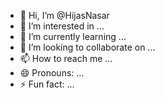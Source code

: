 - 👋 Hi, I’m @HijasNasar
- 👀 I’m interested in ...
- 🌱 I’m currently learning ...
- 💞️ I’m looking to collaborate on ...
- 📫 How to reach me ...
- 😄 Pronouns: ...
- ⚡ Fun fact: ...

<!---
HijasNasar/HijasNasar is a ✨ special ✨ repository because its `README.md` (this file) appears on your GitHub profile.
You can click the Preview link to take a look at your changes.
--->
